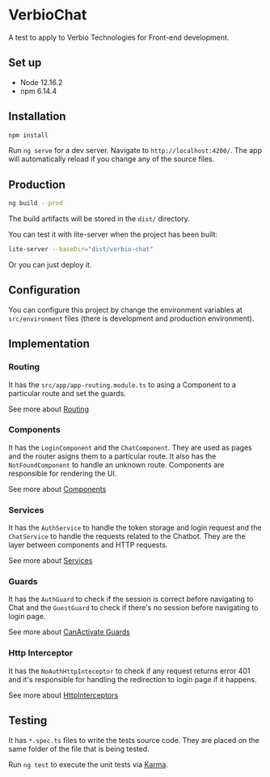 # VerbioChat

A test to apply to Verbio Technologies for Front-end development.

## Set up

- Node 12.16.2
- npm 6.14.4

## Installation

```bash
npm install
```

Run `ng serve` for a dev server. Navigate to `http://localhost:4200/`. The app will automatically reload if you change any of the source files.

## Production

```bash
ng build --prod
```

The build artifacts will be stored in the `dist/` directory.

You can test it with lite-server when the project has been built:

```bash
lite-server --baseDir="dist/verbio-chat"
```

Or you can just deploy it.

## Configuration

You can configure this project by change the environment variables at `src/environment` files (there is development and production environment).

## Implementation

### Routing

It has the `src/app/app-routing.module.ts` to asing a Component to a particular route and set the guards.

See more about [Routing](https://angular.io/guide/router)

### Components

It has the `LoginComponent` and the `ChatComponent`. They are used as pages and the router asigns them to a particular route. It also has the `NotFoundComponent` to handle an unknown route. Components are responsible for rendering the UI.

See more about [Components](https://angular.io/guide/architecture-components)

### Services

It has the `AuthService` to handle the token storage and login request and the `ChatService` to handle the requests related to the Chatbot. They are the layer between components and HTTP requests.

See more about [Services](https://angular.io/tutorial/toh-pt4)

### Guards

It has the `AuthGuard` to check if the session is correct before navigating to Chat and the `GuestGuard` to check if there's no session before navigating to login page.

See more about [CanActivate Guards](https://angular.io/api/router/CanActivate)

### Http Interceptor

It has the `NoAuthHttpInteceptor` to check if any request returns error 401 and it's responsible for handling the redirection to login page if it happens.

See more about [HttpInterceptors](https://angular.io/api/common/http/HttpInterceptor)

## Testing

It has `*.spec.ts` files to write the tests source code. They are placed on the same folder of the file that is being tested.

Run `ng test` to execute the unit tests via [Karma](https://karma-runner.github.io).
